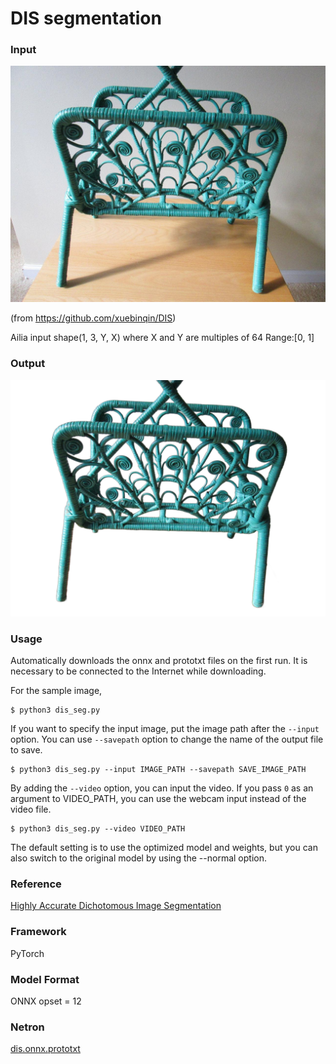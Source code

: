 # DIS segmentation

### Input

![input image](input.jpg)

(from https://github.com/xuebinqin/DIS)

Ailia input shape(1, 3, Y, X)   where X and Y are multiples of 64
Range:[0, 1]

### Output

![output_image](output.png)

### Usage

Automatically downloads the onnx and prototxt files on the first run. It is necessary to be connected to the Internet while downloading.

For the sample image,

```
$ python3 dis_seg.py
```

If you want to specify the input image, put the image path after the `--input` option.
You can use `--savepath` option to change the name of the output file to save.

```
$ python3 dis_seg.py --input IMAGE_PATH --savepath SAVE_IMAGE_PATH
```

By adding the `--video` option, you can input the video.
If you pass `0` as an argument to VIDEO_PATH, you can use the webcam input instead of the video file.

```
$ python3 dis_seg.py --video VIDEO_PATH
```

The default setting is to use the optimized model and weights, but you can also switch to the original model by using the --normal option.

### Reference

[Highly Accurate Dichotomous Image Segmentation](https://github.com/xuebinqin/DIS)

### Framework

PyTorch

### Model Format

ONNX opset = 12

### Netron

[dis.onnx.prototxt](https://netron.app/?url=https://storage.googleapis.com/ailia-models/dis/dis.onnx.prototxt)
